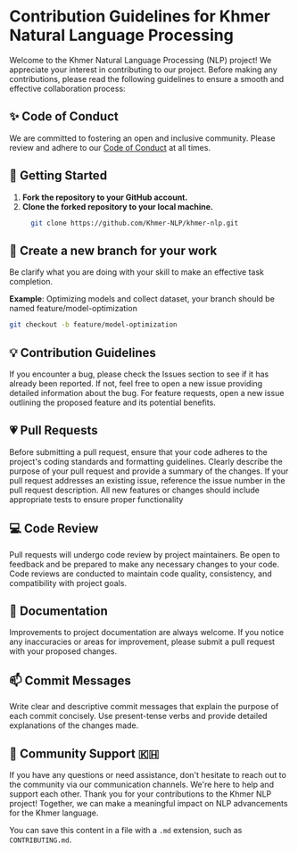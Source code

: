 # Contribution Guidelines for Khmer Natural Language Processing

Welcome to the Khmer Natural Language Processing (NLP) project! We appreciate your interest in contributing to our project. Before making any contributions, please read the following guidelines to ensure a smooth and effective collaboration process:

## :sparkles: Code of Conduct

We are committed to fostering an open and inclusive community. Please review and adhere to our [Code of Conduct](https://github.com/Khmer-NLP/khmer-nlp/blob/main/CODE_OF_CONDUCT.md) at all times.

## :rocket: Getting Started

1. **Fork the repository to your GitHub account.**
2. **Clone the forked repository to your local machine.**
   ```bash
     git clone https://github.com/Khmer-NLP/khmer-nlp.git
   ```

## 📖 Create a new branch for your work
Be clarify what you are doing with your skill to make an effective task completion.

<strong>Example</strong>: Optimizing models and collect dataset, your branch should be named feature/model-optimization
```bash
git checkout -b feature/model-optimization
```

## :bulb: Contribution Guidelines
If you encounter a bug, please check the Issues section to see if it has already been reported. If not, feel free to open a new issue providing detailed information about the bug.
For feature requests, open a new issue outlining the proposed feature and its potential benefits.

## 💗 Pull Requests
Before submitting a pull request, ensure that your code adheres to the project's coding standards and formatting guidelines.
Clearly describe the purpose of your pull request and provide a summary of the changes.
If your pull request addresses an existing issue, reference the issue number in the pull request description.
All new features or changes should include appropriate tests to ensure proper functionality

## 💻 Code Review
Pull requests will undergo code review by project maintainers. Be open to feedback and be prepared to make any necessary changes to your code.
Code reviews are conducted to maintain code quality, consistency, and compatibility with project goals.

## 📂 Documentation
Improvements to project documentation are always welcome. If you notice any inaccuracies or areas for improvement, please submit a pull request with your proposed changes.

## 📫 Commit Messages
Write clear and descriptive commit messages that explain the purpose of each commit concisely.
Use present-tense verbs and provide detailed explanations of the changes made.

## :handshake: Community Support 🇰🇭
If you have any questions or need assistance, don't hesitate to reach out to the community via our communication channels. We're here to help and support each other.
Thank you for your contributions to the Khmer NLP project! Together, we can make a meaningful impact on NLP advancements for the Khmer language.

You can save this content in a file with a `.md` extension, such as `CONTRIBUTING.md`.
